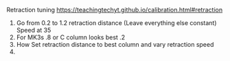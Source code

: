 


Retraction tuning https://teachingtechyt.github.io/calibration.html#retraction

1. Go from 0.2 to 1.2 retraction distance (Leave everything else constant) Speed at 35
2. For MK3s .8 or C column looks best .2 
3. How Set retraction distance to best column and vary retraction speed
4. 
<!--stackedit_data:
eyJoaXN0b3J5IjpbMTIwOTYxOTk2M119
-->